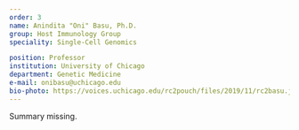 ```yaml
---
order: 3
name: Anindita "Oni" Basu, Ph.D.
group: Host Immunology Group
speciality: Single-Cell Genomics

position: Professor
institution: University of Chicago
department: Genetic Medicine
e-mail: onibasu@uchicago.edu
bio-photo: https://voices.uchicago.edu/rc2pouch/files/2019/11/rc2basu.jpg
---
```


Summary missing.
